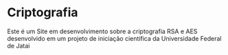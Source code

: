 # Criptografia
Este é um Site em desenvolvimento sobre a criptografia RSA e AES  desenvolvido em um projeto de iniciação cientifica da Universidade Federal de Jatai
